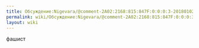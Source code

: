 ```yaml
---
title: Обсуждение:Nigevara/@comment-2A02:2168:815:847F:0:0:0:3-20180102140626
permalink: wiki/Обсуждение:Nigevara/@comment-2A02:2168:815:847F:0:0:0:3-20180102140626/
layout: wiki
---
```


фашист
